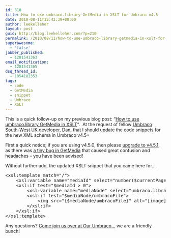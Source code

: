 ```yaml
---
id: 310
title: How to use umbraco.library GetMedia in XSLT for Umbraco v4.5
date: 2010-08-11T15:42:39+00:00
author: leekelleher
layout: post
guid: http://blog.leekelleher.com/?p=210
permalink: /2010/08/11/how-to-use-umbraco-library-getmedia-in-xslt-for-umbraco-v4-5/
superawesome:
  - 'false'
jabber_published:
  - 1281541363
email_notification:
  - 1281541365
dsq_thread_id:
  - 1054182353
tags:
  - code
  - GetMedia
  - snippet
  - Umbraco
  - XSLT
---
```

This is a quick follow-up on my previous blog post: &#8220;[How to use umbraco.library GetMedia in XSLT](http://blog.leekelleher.com/2009/11/30/how-to-use-umbraco-library-getmedia-in-xslt/)&#8220;.  At the request of fellow [Umbraco South-West UK](http://our.umbraco.org/events/umbraco-south-west-uk-user-meetup-(july-2010)) developer, [Dan](http://our.umbraco.org/member/5585), that I should update the code snippets for the new XML schema in Umbraco v4.5+

First a quick notice; if you are using v4.5.0, then please [upgrade to v4.5.1](http://umbraco.codeplex.com/releases/view/48015), as there was [a tiny bug in GetMedia](http://umbraco.codeplex.com/workitem/28147) that caused great confusion and headaches &#8211; you have been advised!

Without further ado, the updated XSLT snippet that you came here for&#8230;

<pre class="brush: xml; title: ; notranslate" title="">&lt;xsl:template match="/"&gt;
	&lt;xsl:variable name="mediaId" select="number($currentPage/mediaId)" /&gt;
	&lt;xsl:if test="$mediaId &gt; 0"&gt;
		&lt;xsl:variable name="mediaNode" select="umbraco.library:GetMedia($mediaId, 0)" /&gt;
		&lt;xsl:if test="$mediaNode/umbracoFile"&gt;
			&lt;img src="{$mediaNode/umbracoFile}" alt="[image]" height="{umbracoHeight}" width="{umbracoWidth}" /&gt;
		&lt;/xsl:if&gt;
	&lt;/xsl:if&gt;
&lt;/xsl:template&gt;</pre>

Any questions? [Come join us over at Our Umbraco&#8230;](http://our.umbraco.org/) we are a friendly bunch!
